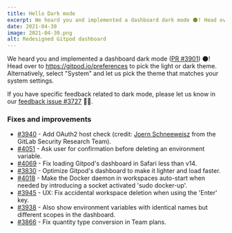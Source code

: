 ```yaml
---
title: Hello Dark mode
excerpt: We heard you and implemented a dashboard dark mode 🌑! Head over to https://gitpod.io/preferences to pick the light or dark theme. Alternatively, select "System" and let us pick the theme that matches your system settings.
date: 2021-04-30
image: 2021-04-30.png
alt: Redesigned Gitpod dashboard
---
```


<script>
  import Contributors from "$lib/components/changelog/contributors.svelte";
</script>

We heard you and implemented a dashboard dark mode ([PR #3901](https://github.com/gitpod-io/gitpod/pull/3901)) 🌑! Head over to https://gitpod.io/preferences to pick the light or dark theme. Alternatively, select "System" and let us pick the theme that matches your system settings.

If you have specific feedback related to dark mode, please let us know in our [feedback issue #3727](https://github.com/gitpod-io/gitpod/issues/4100) 🙏🏻.

### Fixes and improvements

- [#3940](https://github.com/gitpod-io/gitpod/pull/3940) - Add OAuth2 host check (credit: [Joern Schneeweisz](https://gitlab.com/joernchen) from the GitLab Security Research Team).
- [#4051](https://github.com/gitpod-io/gitpod/pull/4051) - Ask user for confirmation before deleting an environment variable.
- [#4069](https://github.com/gitpod-io/gitpod/pull/4069) - Fix loading Gitpod's dashboard in Safari less than v14.
- [#3830](https://github.com/gitpod-io/gitpod/pull/3830) - Optimize Gitpod's dashboard to make it lighter and load faster.
- [#4018](https://github.com/gitpod-io/gitpod/pull/4018) - Make the Docker daemon in workspaces auto-start when needed by introducing a socket activated 'sudo docker-up'.
- [#3945](https://github.com/gitpod-io/gitpod/pull/3945) - UX: Fix accidental workspace deletion when using the 'Enter' key.
- [#3938](https://github.com/gitpod-io/gitpod/pull/3938) - Also show environment variables with identical names but different scopes in the dashboard.
- [#3866](https://github.com/gitpod-io/gitpod/pull/3866) - Fix quantity type conversion in Team plans.

<p><Contributors usernames="jankeromnes,meysholdt,gtsiolis,svenefftinge,filiptronicek,akosyakov,aledbf,Divlo,AlexTugarev,csweichel,apolopena" /></p>
